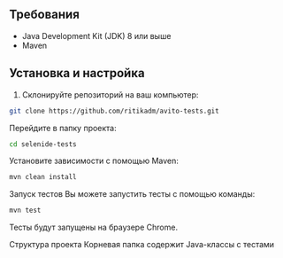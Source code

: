 ## Требования

- Java Development Kit (JDK) 8 или выше
- Maven

## Установка и настройка

1. Склонируйте репозиторий на ваш компьютер:

```bash
git clone https://github.com/ritikadm/avito-tests.git
```

Перейдите в папку проекта:
```bash
cd selenide-tests
```
Установите зависимости с помощью Maven:
```bash
mvn clean install
```
Запуск тестов
Вы можете запустить тесты с помощью команды:

```bash
mvn test
```
Тесты будут запущены на браузере Chrome.

Структура проекта
Корневая папка содержит Java-классы с тестами
